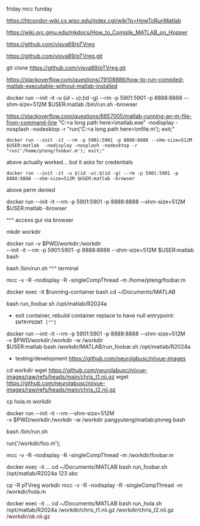 
friday mcc funday

https://htcondor-wiki.cs.wisc.edu/index.cgi/wiki?p=HowToRunMatlab

https://wiki.orc.gmu.edu/mkdocs/How_to_Compile_MATLAB_on_Hopper

https://github.com/visva89/pTVreg

https://github.com/visva89/pTVreg.git

git clone https://github.com/visva89/pTVreg.git

https://stackoverflow.com/questions/79108886/how-to-run-compiled-matlab-executable-without-matlab-installed





docker run --init -it -u $(id -u):$(id -g) --rm -p 5901:5901 -p 8888:8888 --shm-size=512M $USER:matlab /bin/run.sh -browser

https://stackoverflow.com/questions/6657005/matlab-running-an-m-file-from-command-line
"C:\<a long path here>\matlab.exe" -nodisplay -nosplash -nodesktop -r "run('C:\<a long path here>\mfile.m'); exit;"

```
docker run --init -it --rm -p 5901:5901 -p 8888:8888 --shm-size=512M $USER:matlab  -nodisplay -nosplash -nodesktop -r "run('/home/pteng/foobar.m'); exit;"
```
above actually worked... but it asks for credentials

```
docker run --init -it -u $(id -u):$(id -g) --rm -p 5901:5901 -p 8888:8888 --shm-size=512M $USER:matlab -browser
```
above  perm denied

docker run --init -it --rm -p 5901:5901 -p 8888:8888 --shm-size=512M $USER:matlab -browser

^^^ access gui via browser

mkdir workdir

docker run -v $PWD/workdir:/workdir \
  --init -it --rm -p 5901:5901 -p 8888:8888 --shm-size=512M $USER:matlab bash

bash /bin/run.sh
^^^ terminal

mcc -v -R -nodisplay -R -singleCompThread -m /home/pteng/foobar.m

docker exec -it $running-container bash
cd ~/Documents/MATLAB

bash run_foobar.sh /opt/matlab/R2024a

+ exit container, rebuild container replace to have null entrypoint: `ENTRYPOINT [""]`

docker run --init -it --rm -p 5901:5901 -p 8888:8888 --shm-size=512M \
    -v $PWD/workdir:/workdir -w /workdir \
    $USER:matlab bash /workdir/MATLAB/run_foobar.sh /opt/matlab/R2024a



+ testing/development
https://github.com/neurolabusc/niivue-images

cd workdir
wget https://github.com/neurolabusc/niivue-images/raw/refs/heads/main/chris_t1.nii.gz
wget https://github.com/neurolabusc/niivue-images/raw/refs/heads/main/chris_t2.nii.gz


cp hola.m workdir

docker run --init -it --rm --shm-size=512M \
    -v $PWD/workdir:/workdir -w /workdir pangyuteng/matlab:ptvreg bash

bash /bin/run.sh

run('/workdir/foo.m');

mcc -v -R -nodisplay -R -singleCompThread -m /workdir/foobar.m

docker exec -it ...
cd ~/Documents/MATLAB
bash run_foobar.sh /opt/matlab/R2024a 123 abc

cp -R pTVreg workdir
mcc -v -R -nodisplay -R -singleCompThread -m /workdir/hola.m

docker exec -it ...
cd ~/Documents/MATLAB
bash run_hola.sh /opt/matlab/R2024a /workdir/chris_t1.nii.gz /workdir/chris_t2.nii.gz /workdir/ok.nii.gz